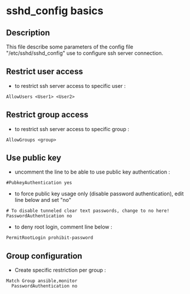 # sshd_config basics

## Description 

This file describe some parameters of the config file "/etc/sshd/sshd_config" use to configure ssh server connection.

## Restrict user access

- to restrict ssh server access to specific user : 
``` 
AllowUsers <User1> <User2>
``` 

## Restrict group access

- to restrict ssh server access to specific group : 
``` 
AllowGroups <group>
``` 

## Use public key

- uncomment the line to be able to use public key authentication : 
``` 
#PubkeyAuthentication yes
``` 

- to force public key usage only (disable password authentication), edit line below and set "no"
``` 
# To disable tunneled clear text passwords, change to no here!
PasswordAuthentication no
``` 

- to deny root login, comment line below : 
```
PermitRootLogin prohibit-password
```

## Group configuration

- Create specific restriction per group :
```
Match Group ansible,monitor
  PasswordAuthentication no
```